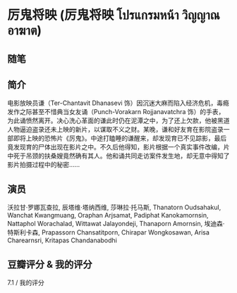 # 厉鬼将映 (厉鬼将映 โปรแกรมหน้า วิญญาณอาฆาต)

## 随笔

## 简介

电影放映员谦（Ter-Chantavit Dhanasevi 饰）因沉迷大麻而陷入经济危机，毒瘾发作之际甚至不惜典当女友诵（Punch-Vorakarn Rojjanavatchra 饰）的手表，为此诵愤然离开。决心洗心革面的谦此时仍在泥潭之中，为了还上欠款，他被黑道人物逼迫盗录还未上映的新片，以谋取不义之财。某晚，谦和好友育在影院盗录一部即将上映的恐怖片《厉鬼》。中途打瞌睡的谦醒来，却发现育已不见踪影，最后竟发现育的尸体出现在影片之中。不久后他得知，影片根据一个真实事件改编，片中死于吊颈的扶桑嫂竟然确有其人。他和诵共同走访案件发生地，却无意中得知了影片拍摄过程中的秘密……

## 演员

沃拉甘·罗娜瓦查拉, 辰塔维·塔纳西维, 莎琳拉·托马斯, Thanatorn Oudsahakul, Wanchat Kwangmuang, Oraphan Arjsamat, Padiphat Kanokamornsin, Nattaphol Worachalad, Wittawat Jalayondeji, Thanaporn Amornsin, 埃迪森·特斯利卡森, Prapassorn Chansatitporn, Chirapar Wongkosawan, Arisa Charearnsri, Kritapas Chandanabodhi

## 豆瓣评分 & 我的评分

7.1 / 我的评分
